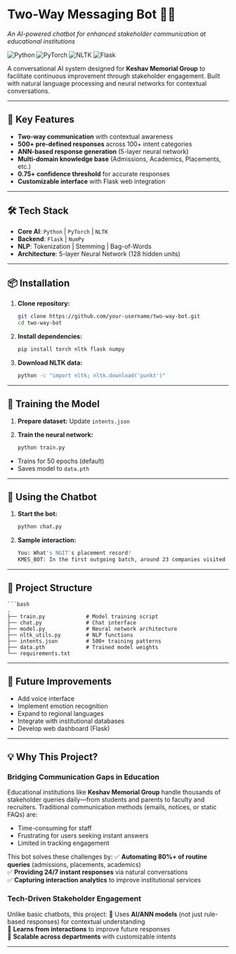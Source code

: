# Two-Way Messaging Bot 🤖💬  
*An AI-powered chatbot for enhanced stakeholder communication at educational institutions*

![Python](https://img.shields.io/badge/Python-3.8%2B-blue)
![PyTorch](https://img.shields.io/badge/PyTorch-2.0%2B-orange)
![NLTK](https://img.shields.io/badge/NLTK-3.7%2B-green)
![Flask](https://img.shields.io/badge/Flask-2.3%2B-lightgrey)

A conversational AI system designed for **Keshav Memorial Group** to facilitate continuous improvement through stakeholder engagement. Built with natural language processing and neural networks for contextual conversations.

---

## 🚀 Key Features
- **Two-way communication** with contextual awareness
- **500+ pre-defined responses** across 100+ intent categories
- **ANN-based response generation** (5-layer neural network)
- **Multi-domain knowledge base** (Admissions, Academics, Placements, etc.)
- **0.75+ confidence threshold** for accurate responses
- **Customizable interface** with Flask web integration

---

## 🛠 Tech Stack
- **Core AI**: `Python` | `PyTorch` | `NLTK`
- **Backend**: `Flask` | `NumPy`
- **NLP**: Tokenization | Stemming | Bag-of-Words
- **Architecture**: 5-layer Neural Network (128 hidden units)
---

## 📦 Installation
1. **Clone repository:**
   ```bash
   git clone https://github.com/your-username/two-way-bot.git
   cd two-way-bot
2. **Install dependencies:**
   ```bash
   pip install torch nltk flask numpy
3. **Download NLTK data:**
   ```bash
   python -c "import nltk; nltk.download('punkt')"
---

## 🧠 Training the Model
1. **Prepare dataset:** Update `intents.json`

2. **Train the neural network:**
   ```bash
   python train.py

- Trains for 50 epochs (default)
- Saves model to `data.pth`
---

## 💬 Using the Chatbot
1. **Start the bot:**
   ```bash
   python chat.py
2. **Sample interaction:**
   ```bash
   You: What's NGIT's placement record?
   KMES_BOT: In the first outgoing batch, around 23 companies visited campus...
---

## 📂 Project Structure
    ```bash
    .
    ├── train.py             # Model training script
    ├── chat.py              # Chat interface
    ├── model.py             # Neural network architecture
    ├── nltk_utils.py        # NLP functions
    ├── intents.json         # 500+ training patterns
    ├── data.pth             # Trained model weights
    └── requirements.txt
---

## 🔧 Future Improvements
- Add voice interface
- Implement emotion recognition
- Expand to regional languages
- Integrate with institutional databases
- Develop web dashboard (Flask)
---

## 💡 Why This Project?
### Bridging Communication Gaps in Education
Educational institutions like **Keshav Memorial Group** handle thousands of stakeholder queries daily—from students and parents to faculty and recruiters. Traditional communication methods (emails, notices, or static FAQs) are:
- Time-consuming for staff
- Frustrating for users seeking instant answers
- Limited in tracking engagement

This bot solves these challenges by:
✅ **Automating 80%+ of routine queries** (admissions, placements, academics)<br>
✅ **Providing 24/7 instant responses** via natural conversations<br>
✅ **Capturing interaction analytics** to improve institutional services

### Tech-Driven Stakeholder Engagement
Unlike basic chatbots, this project:
🔹 Uses **AI/ANN models** (not just rule-based responses) for contextual understanding<br>
🔹 **Learns from interactions** to improve future responses<br>
🔹 **Scalable across departments** with customizable intents

---

